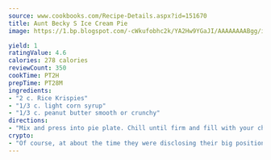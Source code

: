```yaml
---
source: www.cookbooks.com/Recipe-Details.aspx?id=151670
title: Aunt Becky S Ice Cream Pie
image: https://1.bp.blogspot.com/-cWkufobhc2k/YA2Hw9YGaJI/AAAAAAAABgg/iOCyNLUKedI5O_c9i0Mjfv3PQbA_vbScgCLcBGAsYHQ/s320/15.png

yield: 1
ratingValue: 4.6
calories: 278 calories
reviewCount: 350
cookTime: PT2H
prepTime: PT28M
ingredients:
- "2 c. Rice Krispies"
- "1/3 c. light corn syrup"
- "1/3 c. peanut butter smooth or crunchy"
directions:
- "Mix and press into pie plate. Chill until firm and fill with your choice of ice cream."
crypto:
- "Of course, at about the time they were disclosing their big position, Bitcoin started to crash."
---
```

